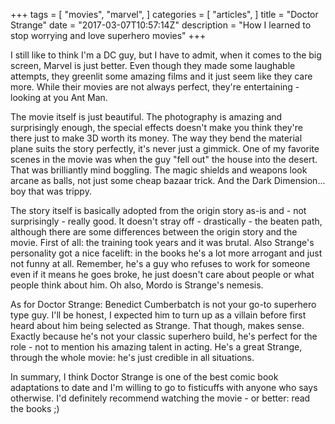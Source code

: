 +++
tags = [
  "movies",
  "marvel",
]
categories = [
  "articles",
]
title = "Doctor Strange"
date = "2017-03-07T10:57:14Z"
description = "How I learned to stop worrying and love superhero movies"
+++

I still like to think I'm a DC guy, but I have to admit, when it comes to the big screen, Marvel is just better. Even though they made some laughable attempts, they greenlit some amazing films and it just seem like they care more. While their movies are not always perfect, they're entertaining - looking at you Ant Man.


The movie itself is just beautiful. The photography is amazing and surprisingly enough, the special effects doesn't make you think they're there just to make 3D worth its money. The way they bend the material plane suits the story perfectly, it's never just a gimmick. One of my favorite scenes in the movie was when the guy "fell out" the house into the desert. That was brilliantly mind boggling. The magic shields and weapons look arcane as balls, not just some cheap bazaar trick. And the Dark Dimension... boy that was trippy.


The story itself is basically adopted from the origin story as-is and - not surprisingly - really good. It doesn't stray off - drastically - the beaten path, although there are some differences between the origin story and the movie. First of all: the training took years and it was brutal. Also Strange's personality got a nice facelift: in the books he's a lot more arrogant and just not funny at all. Remember, he's a guy who refuses to work for someone even if it means he goes broke, he just doesn't care about people or what people think about him.
Oh also, Mordo is Strange's nemesis.


As for Doctor Strange: Benedict Cumberbatch is not your go-to superhero type guy. I'll be honest, I expected him to turn up as a villain before first heard about him being selected as Strange. That though, makes sense. Exactly because he's not your classic superhero build, he's perfect for the role - not to mention his amazing talent in acting. He's a great Strange, through the whole movie: he's just credible in all situations.


In summary, I think Doctor Strange is one of the best comic book adaptations to date and I'm willing to go to fisticuffs with anyone who says otherwise. I'd definitely recommend watching the movie - or better: read the books ;)


